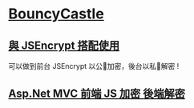 # [BouncyCastle](../../Nuget%20Packages/BouncyCastle.md)

## [與 JSEncrypt 搭配使用](https://github.com/ragnakuei/JsEncryptWithBouncyCastleTest)

可以做到前台 JSEncrypt 以公𫓂加密，後台以私𫓂解密 !

## [Asp.Net MVC 前端 JS 加密 後端解密](https://github.com/ragnakuei/AspNetMvcFormEncryptPassword)
